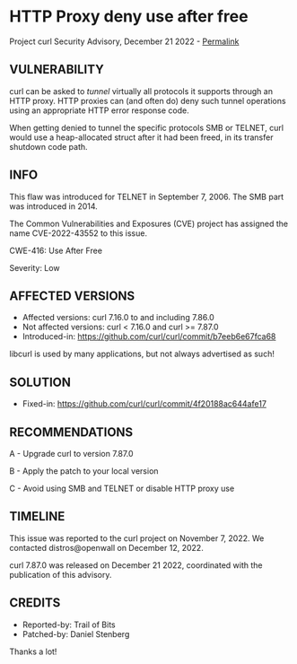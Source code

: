 HTTP Proxy deny use after free
==============================

Project curl Security Advisory, December 21 2022 -
[Permalink](https://curl.se/docs/CVE-2022-43552.html)

VULNERABILITY
-------------

curl can be asked to *tunnel* virtually all protocols it supports through an
HTTP proxy. HTTP proxies can (and often do) deny such tunnel operations using
an appropriate HTTP error response code.

When getting denied to tunnel the specific protocols SMB or TELNET, curl would
use a heap-allocated struct after it had been freed, in its transfer shutdown
code path.

INFO
----

This flaw was introduced for TELNET in September 7, 2006. The SMB part was
introduced in 2014.

The Common Vulnerabilities and Exposures (CVE) project has assigned the name
CVE-2022-43552 to this issue.

CWE-416: Use After Free

Severity: Low

AFFECTED VERSIONS
-----------------

- Affected versions: curl 7.16.0 to and including 7.86.0
- Not affected versions: curl < 7.16.0 and curl >= 7.87.0
- Introduced-in: https://github.com/curl/curl/commit/b7eeb6e67fca68

libcurl is used by many applications, but not always advertised as such!

SOLUTION
------------

- Fixed-in: https://github.com/curl/curl/commit/4f20188ac644afe17

RECOMMENDATIONS
--------------

 A - Upgrade curl to version 7.87.0

 B - Apply the patch to your local version
 
 C - Avoid using SMB and TELNET or disable HTTP proxy use
 
TIMELINE
--------

This issue was reported to the curl project on November 7, 2022. We contacted
distros@openwall on December 12, 2022.

curl 7.87.0 was released on December 21 2022, coordinated with the publication
of this advisory.

CREDITS
-------

- Reported-by: Trail of Bits
- Patched-by: Daniel Stenberg

Thanks a lot!

